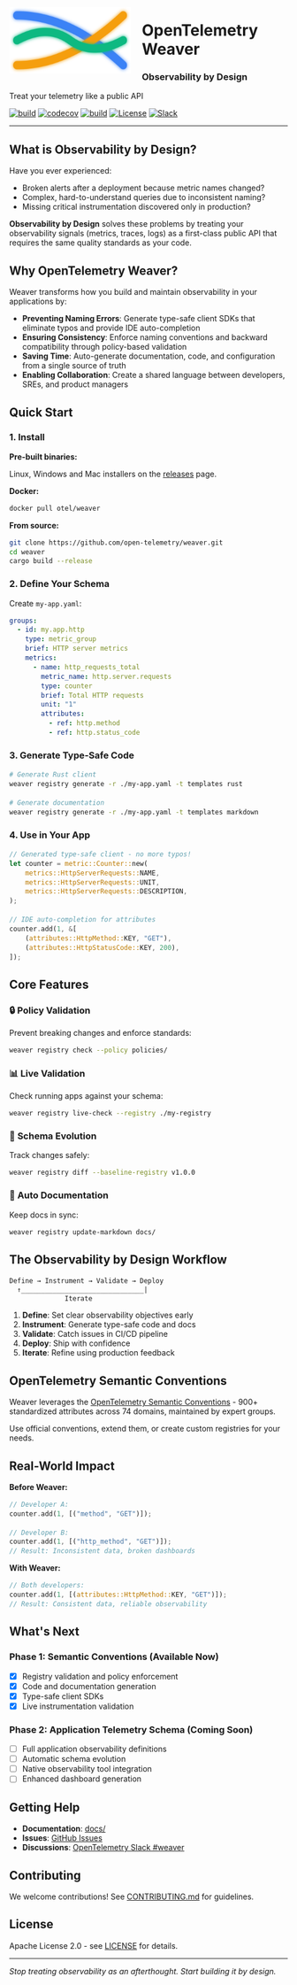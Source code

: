 <p align="left">
  <img src="docs/images/weaver-logo.svg" alt="OpenTelemetry Weaver" width="220" height="120" align="left" style="margin-right: 20px;">
</p>

# OpenTelemetry Weaver

### Observability by Design

Treat your telemetry like a public API

[![build](https://github.com/open-telemetry/weaver/actions/workflows/ci.yml/badge.svg)](https://github.com/open-telemetry/weaver/actions/workflows/ci.yml)
[![codecov](https://codecov.io/gh/open-telemetry/weaver/graph/badge.svg?token=tmWKFoMT2G)](https://codecov.io/gh/open-telemetry/weaver)
[![build](https://github.com/open-telemetry/weaver/actions/workflows/audit.yml/badge.svg)](https://github.com/open-telemetry/weaver/actions/workflows/audit.yml)
[![License](https://img.shields.io/badge/License-Apache_2.0-blue.svg)](https://opensource.org/licenses/Apache-2.0)
[![Slack](https://img.shields.io/badge/Slack-OpenTelemetry_Weaver-purple)](https://cloud-native.slack.com/archives/C0697EXNTL3)

---

## What is Observability by Design?

Have you ever experienced:

- Broken alerts after a deployment because metric names changed?
- Complex, hard-to-understand queries due to inconsistent naming?
- Missing critical instrumentation discovered only in production?

**Observability by Design** solves these problems by treating your observability signals (metrics, traces, logs) as a first-class public API that requires the same quality standards as your code.

## Why OpenTelemetry Weaver?

Weaver transforms how you build and maintain observability in your applications by:

- **Preventing Naming Errors**: Generate type-safe client SDKs that eliminate typos and provide IDE auto-completion
- **Ensuring Consistency**: Enforce naming conventions and backward compatibility through policy-based validation
- **Saving Time**: Auto-generate documentation, code, and configuration from a single source of truth
- **Enabling Collaboration**: Create a shared language between developers, SREs, and product managers

## Quick Start

### 1. Install

**Pre-built binaries:**

Linux, Windows and Mac installers on the [releases](https://github.com/open-telemetry/weaver/releases) page.

**Docker:**

```bash
docker pull otel/weaver
```

**From source:**

```bash
git clone https://github.com/open-telemetry/weaver.git
cd weaver
cargo build --release
```

### 2. Define Your Schema

Create `my-app.yaml`:

```yaml
groups:
  - id: my.app.http
    type: metric_group
    brief: HTTP server metrics
    metrics:
      - name: http_requests_total
        metric_name: http.server.requests
        type: counter
        brief: Total HTTP requests
        unit: "1"
        attributes:
          - ref: http.method
          - ref: http.status_code
```

### 3. Generate Type-Safe Code

```bash
# Generate Rust client
weaver registry generate -r ./my-app.yaml -t templates rust

# Generate documentation
weaver registry generate -r ./my-app.yaml -t templates markdown
```

### 4. Use in Your App

```rust
// Generated type-safe client - no more typos!
let counter = metric::Counter::new(
    metrics::HttpServerRequests::NAME,
    metrics::HttpServerRequests::UNIT,
    metrics::HttpServerRequests::DESCRIPTION,
);

// IDE auto-completion for attributes
counter.add(1, &[
    (attributes::HttpMethod::KEY, "GET"),
    (attributes::HttpStatusCode::KEY, 200),
]);
```

## Core Features

### 🔒 **Policy Validation**

Prevent breaking changes and enforce standards:

```bash
weaver registry check --policy policies/
```

### 📊 **Live Validation**

Check running apps against your schema:

```bash
weaver registry live-check --registry ./my-registry
```

### 🔄 **Schema Evolution**

Track changes safely:

```bash
weaver registry diff --baseline-registry v1.0.0
```

### 📝 **Auto Documentation**

Keep docs in sync:

```bash
weaver registry update-markdown docs/
```

## The Observability by Design Workflow

```
Define → Instrument → Validate → Deploy
  ↑_______________________________|
              Iterate
```

1. **Define**: Set clear observability objectives early
2. **Instrument**: Generate type-safe code and docs
3. **Validate**: Catch issues in CI/CD pipeline
4. **Deploy**: Ship with confidence
5. **Iterate**: Refine using production feedback

## OpenTelemetry Semantic Conventions

Weaver leverages the [OpenTelemetry Semantic Conventions](https://opentelemetry.io/docs/specs/semconv/) - 900+ standardized attributes across 74 domains, maintained by expert groups.

Use official conventions, extend them, or create custom registries for your needs.

## Real-World Impact

**Before Weaver:**

```rust
// Developer A:
counter.add(1, [("method", "GET")]);

// Developer B:
counter.add(1, [("http_method", "GET")]);
// Result: Inconsistent data, broken dashboards
```

**With Weaver:**

```rust
// Both developers:
counter.add(1, [(attributes::HttpMethod::KEY, "GET")]);
// Result: Consistent data, reliable observability
```

## What's Next

### Phase 1: Semantic Conventions (Available Now)

- [x] Registry validation and policy enforcement
- [x] Code and documentation generation
- [x] Type-safe client SDKs
- [x] Live instrumentation validation

### Phase 2: Application Telemetry Schema (Coming Soon)

- [ ] Full application observability definitions
- [ ] Automatic schema evolution
- [ ] Native observability tool integration
- [ ] Enhanced dashboard generation

## Getting Help

- **Documentation**: [docs/](docs/)
- **Issues**: [GitHub Issues](https://github.com/open-telemetry/weaver/issues)
- **Discussions**: [OpenTelemetry Slack #weaver](https://cloud-native.slack.com/archives/C0697EXNTL3)

## Contributing

We welcome contributions! See [CONTRIBUTING.md](CONTRIBUTING.md) for guidelines.

## License

Apache License 2.0 - see [LICENSE](LICENSE) for details.

---

_Stop treating observability as an afterthought. Start building it by design._
